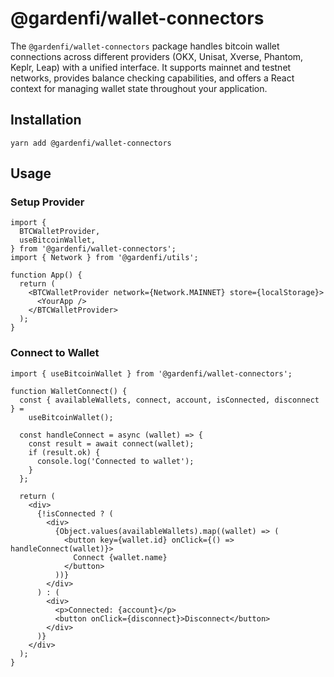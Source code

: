# @gardenfi/wallet-connectors

The `@gardenfi/wallet-connectors` package handles bitcoin wallet connections across different providers (OKX, Unisat, Xverse, Phantom, Keplr, Leap) with a unified interface. It supports mainnet and testnet networks, provides balance checking capabilities, and offers a React context for managing wallet state throughout your application.

## Installation

```
yarn add @gardenfi/wallet-connectors
```

## Usage

### Setup Provider

```tsx
import {
  BTCWalletProvider,
  useBitcoinWallet,
} from '@gardenfi/wallet-connectors';
import { Network } from '@gardenfi/utils';

function App() {
  return (
    <BTCWalletProvider network={Network.MAINNET} store={localStorage}>
      <YourApp />
    </BTCWalletProvider>
  );
}
```

### Connect to Wallet

```tsx
import { useBitcoinWallet } from '@gardenfi/wallet-connectors';

function WalletConnect() {
  const { availableWallets, connect, account, isConnected, disconnect } =
    useBitcoinWallet();

  const handleConnect = async (wallet) => {
    const result = await connect(wallet);
    if (result.ok) {
      console.log('Connected to wallet');
    }
  };

  return (
    <div>
      {!isConnected ? (
        <div>
          {Object.values(availableWallets).map((wallet) => (
            <button key={wallet.id} onClick={() => handleConnect(wallet)}>
              Connect {wallet.name}
            </button>
          ))}
        </div>
      ) : (
        <div>
          <p>Connected: {account}</p>
          <button onClick={disconnect}>Disconnect</button>
        </div>
      )}
    </div>
  );
}
```